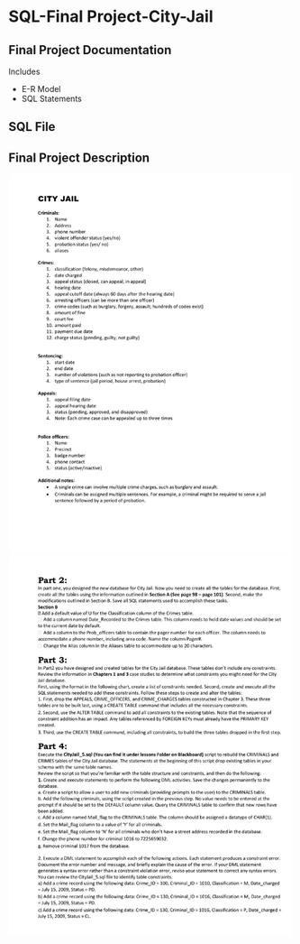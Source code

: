 # SQL-Final Project-City-Jail

## Final Project Documentation
Includes
* E-R Model
* SQL Statements

## SQL File


## Final Project Description
![Project Description](Final_Project_Description-1.png)
![Project Description](Final_Project_Description-2.png)



